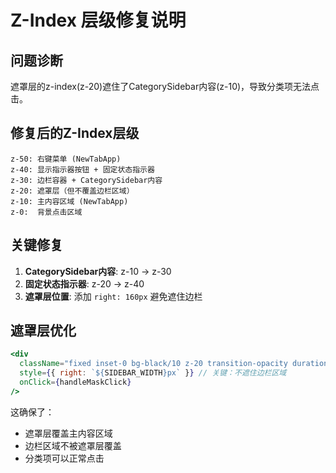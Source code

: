 # Z-Index 层级修复说明

## 问题诊断

遮罩层的z-index(z-20)遮住了CategorySidebar内容(z-10)，导致分类项无法点击。

## 修复后的Z-Index层级

```
z-50: 右键菜单 (NewTabApp)
z-40: 显示指示器按钮 + 固定状态指示器
z-30: 边栏容器 + CategorySidebar内容
z-20: 遮罩层（但不覆盖边栏区域）
z-10: 主内容区域 (NewTabApp)
z-0:  背景点击区域
```

## 关键修复

1. **CategorySidebar内容**: z-10 → z-30
2. **固定状态指示器**: z-20 → z-40  
3. **遮罩层位置**: 添加 `right: 160px` 避免遮住边栏

## 遮罩层优化

```jsx
<div
  className="fixed inset-0 bg-black/10 z-20 transition-opacity duration-300"
  style={{ right: `${SIDEBAR_WIDTH}px` }} // 关键：不遮住边栏区域
  onClick={handleMaskClick}
/>
```

这确保了：
- 遮罩层覆盖主内容区域
- 边栏区域不被遮罩层覆盖
- 分类项可以正常点击
